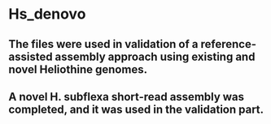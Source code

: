 # Hs_denovo
## The files were used in validation of a reference-assisted assembly approach using existing and novel Heliothine genomes.
## A novel H. subflexa short-read assembly was completed, and it was used in the validation part.
